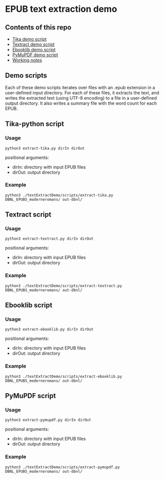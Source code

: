 # EPUB text extraction demo

## Contents of this repo

- [Tika demo script](./scripts/extract-tika.py)
- [Textract demo script](./scripts/extract-textract.py)
- [Ebooklib demo script](./scripts/extract-ebooklib.py)
- [PyMuPDF demo script](./scripts/extract-pymupdf.py)
- [Working notes](./doc/notes.md)

## Demo scripts

Each of these demo scripts iterates over files with an .epub extension in a user-defined input directory. For each of these files, it extracts the text, and writes the extracted text (using UTF-8 encoding) to a file in a user-defined output directory. It also writes a summary file with the word count for each EPUB.

## Tika-python script

### Usage

```
python3 extract-tika.py dirIn dirOut
```
positional arguments:

- dirIn: directory with input EPUB files
- dirOut: output directory

### Example

```
python3 ./textExtractDemo/scripts/extract-tika.py DBNL_EPUBS_moderneromans/ out-dbnl/
```

## Textract script

### Usage

```
python3 extract-textract.py dirIn dirOut
```
positional arguments:

- dirIn: directory with input EPUB files
- dirOut: output directory

### Example

```
python3 ./textExtractDemo/scripts/extract-textract.py DBNL_EPUBS_moderneromans/ out-dbnl/
```

## Ebooklib script

### Usage

```
python3 extract-ebooklib.py dirIn dirOut
```
positional arguments:

- dirIn: directory with input EPUB files
- dirOut: output directory

### Example

```
python3 ./textExtractDemo/scripts/extract-ebooklib.py DBNL_EPUBS_moderneromans/ out-dbnl/
```

## PyMuPDF script

### Usage

```
python3 extract-pymupdf.py dirIn dirOut
```
positional arguments:

- dirIn: directory with input EPUB files
- dirOut: output directory

### Example

```
python3 ./textExtractDemo/scripts/extract-pymupdf.py DBNL_EPUBS_moderneromans/ out-dbnl/
```

